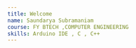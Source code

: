 ```yaml
---
title: Welcome 
name: Saundarya Subramaniam
course: FY BTECH ,COMPUTER ENGINEERING
skills: Arduino IDE , C , C++
---
```


